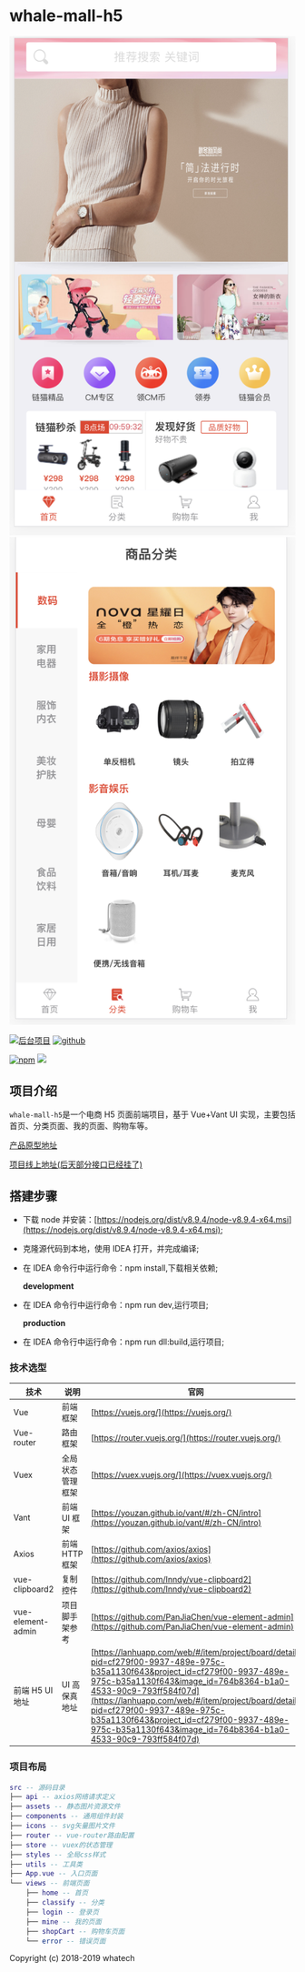 # whale-mall-h5

<img src="./src/assets/WechatIMG14.png" alt="npm">
<img src="./src/assets/WechatIMG15.png" alt="npm">

<p algin='center'>
  <a href="#"><img src="https://img.shields.io/badge/%E9%B2%B8%E5%88%9B%E7%A7%91%E6%8A%80-%E5%95%86%E5%AE%B6%E5%95%86%E5%9F%8E-green.svg" alt="后台项目"></a>
  <a href="#"><img src="https://img.shields.io/badge/%E7%89%88%E6%9C%AC-v0.1.1-green.svg" alt="github"></a>
  
  <a href="#"><img src="https://img.shields.io/badge/npm-6.9.0-green.svg" alt="npm"></a>
 <a href="https://codecov.io/gh/GitHubGanKai/vue-jd-h5">
  <img src="https://codecov.io/gh/GitHubGanKai/vue-jd-h5/branch/master/graph/badge.svg" />
</a>
</p>

## 项目介绍

`whale-mall-h5`是一个电商 H5 页面前端项目，基于 Vue+Vant UI 实现，主要包括首页、分类页面、我的页面、购物车等。


<a href='http://gankai.gitee.io/vue-jd-h5/index'>产品原型地址</a>

<a href='http://jc.cmall.world/#/'>项目线上地址(后天部分接口已经挂了)</a>

## 搭建步骤

- 下载 node 并安装：[https://nodejs.org/dist/v8.9.4/node-v8.9.4-x64.msi](https://nodejs.org/dist/v8.9.4/node-v8.9.4-x64.msi);
- 克隆源代码到本地，使用 IDEA 打开，并完成编译;

- 在 IDEA 命令行中运行命令：npm install,下载相关依赖;

  **development**

- 在 IDEA 命令行中运行命令：npm run dev,运行项目;

  **production**

- 在 IDEA 命令行中运行命令：npm run dll:build,运行项目;


### 技术选型

| 技术              | 说明             | 官网                                                                                                                                                                                                                                                                                                                                                                                       |
| ----------------- | ---------------- | ------------------------------------------------------------------------------------------------------------------------------------------------------------------------------------------------------------------------------------------------------------------------------------------------------------------------------------------------------------------------------------------ |
| Vue               | 前端框架         | [https://vuejs.org/](https://vuejs.org/)                                                                                                                                                                                                                                                                                                                                                   |
| Vue-router        | 路由框架         | [https://router.vuejs.org/](https://router.vuejs.org/)                                                                                                                                                                                                                                                                                                                                     |
| Vuex              | 全局状态管理框架 | [https://vuex.vuejs.org/](https://vuex.vuejs.org/)                                                                                                                                                                                                                                                                                                                                         |
| Vant              | 前端 UI 框架     | [https://youzan.github.io/vant/#/zh-CN/intro](https://youzan.github.io/vant/#/zh-CN/intro)                                                                                                                                                                                                                                                                                                 |
| Axios             | 前端 HTTP 框架   | [https://github.com/axios/axios](https://github.com/axios/axios)                                                                                                                                                                                                                                                                                                                           |
| vue-clipboard2    | 复制控件         | [https://github.com/Inndy/vue-clipboard2](https://github.com/Inndy/vue-clipboard2)                                                                                                                                                                                                                                                                                                         |
| vue-element-admin | 项目脚手架参考   | [https://github.com/PanJiaChen/vue-element-admin](https://github.com/PanJiaChen/vue-element-admin)                                                                                                                                                                                                                                                                                         |
| 前端 H5 UI 地址   | UI 高保真地址    | [https://lanhuapp.com/web/#/item/project/board/detail?pid=cf279f00-9937-489e-975c-b35a1130f643&project_id=cf279f00-9937-489e-975c-b35a1130f643&image_id=764b8364-b1a0-4533-90c9-793ff584f07d](https://lanhuapp.com/web/#/item/project/board/detail?pid=cf279f00-9937-489e-975c-b35a1130f643&project_id=cf279f00-9937-489e-975c-b35a1130f643&image_id=764b8364-b1a0-4533-90c9-793ff584f07d) |

### 项目布局

```lua
src -- 源码目录
├── api -- axios网络请求定义
├── assets -- 静态图片资源文件
├── components -- 通用组件封装
├── icons -- svg矢量图片文件
├── router -- vue-router路由配置
├── store -- vuex的状态管理
├── styles -- 全局css样式
├── utils -- 工具类
├── App.vue -- 入口页面
└── views -- 前端页面
    ├── home -- 首页
    ├── classify -- 分类
    ├── login -- 登录页
    ├── mine -- 我的页面
    ├── shopCart -- 购物车页面
    └── error -- 错误页面
```

Copyright (c) 2018-2019 whatech
